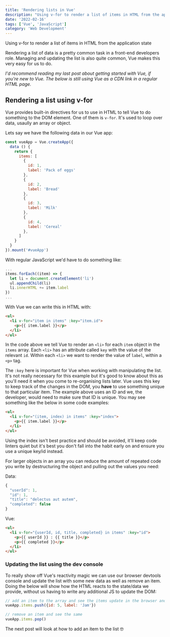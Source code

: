 ```yaml
---
title: 'Rendering lists in Vue'
description: "Using v-for to render a list of items in HTML from the application state."
date: '2022-02-16'
tags: ['Vue', 'JavaScript']
category: 'Web Development'
---
```


<p class="introduction">Using v-for to render a list of items in HTML from the application state</p>

Rendering a list of data is a pretty common task in a front-end developers role. Managing and updating the list is also quite common, Vue makes this very easy for us to do.

_I'd recommend reading my last post about <nuxt-link to="getting-started-with-vue">getting started with Vue</nuxt-link>, if you're new to Vue. The below is still using Vue as a CDN link in a regular HTML page._


## Rendering a list using v-for

Vue provides built-in directives for us to use in HTML to tell Vue to do something to the DOM element. One of them is `v-for`. It's used to loop over data, usaully an array or object.

Lets say we have the following data in our Vue app:

```js
const vueApp = Vue.createApp({
  data () {
    return {
      items: [
        {
          id: 1,
          label: 'Pack of eggs'
        },
        {
          id: 2,
          label: 'Bread'
        },
        {
          id: 3,
          label: 'Milk'
        },
        {
          id: 4,
          label: 'Cereal'
        },
      ]
    }
  }
}).mount('#vueApp')
```

With regular JavaScript we'd have to do something like:

```js
...
items.forEach((item) => {
  let li = document.createElement('li')
  ul.appendChild(li)
  li.innerHTML += item.label
})
...
```

With Vue we can write this in HTML with:

```html
<ul>
  <li v-for="item in items" :key="item.id">
    <p>{{ item.label }}</p>
  </li>
</ul>
```

In the code above we tell Vue to render an `<li>` for each `item` object in the `items` array. Each `<li>` has an attribute called `key` with the value of the relevant `id`. Within each `<li>` we want to render the value of `label`, within a `<p>` tag.

The `:key` here is important for Vue when working with manipulating the list. It's not really necessary for this example but it's good to know about this as you'll need it when you come to re-organising lists later. Vue uses this key to keep track of the changes in the DOM, you **have** to use something unique to that particular item. The example above uses an ID and we, the developer, would need to make sure that ID is unique. You may see something like the below in some code examples:

```html
<ul>
  <li v-for="(item, index) in items" :key="index">
    <p>{{ item.label }}</p>
  </li>
</ul>
```

Using the index isn't best practice and should be avoided, it'll keep code linters quiet but it's best you don't fall into the habit early on and ensure you use a unique key/id instead.

For larger objects in an array you can reduce the amount of repeated code you write by destructuring the object and pulling out the values you need:

Data:
  ```js
  {
    "userId": 1,
    "id": 1,
    "title": "delectus aut autem",
    "completed": false
  }
  ```

  Vue:
  ```html
  <ul>
    <li v-for="{userId, id, title, completed} in items" :key="id">
      <p>{{ userId }} : {{ title }}</p>
      <p>{{ completed }}</p>
    </li>
  </ul>
  ```

### Updating the list using the dev console

To really show off Vue's reactivity magic we can use our browser devtools console and update the list with some new data as well as remove an item. Doing the below will show how the HTML reacts to the state/data we provide, without us having to write any additional JS to update the DOM:

```js
// add an item to the array and see the items update in the browser and wherever you have rendered the data
vueApp.items.push({id: 5, label: 'Jam'})

// remove an item and see the same
vueApp.items.pop()
```

The next post will look at how to add an item to the list 🤓
